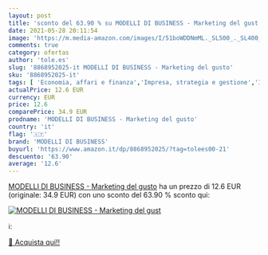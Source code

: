 ```yaml
---
layout: post
title: 'sconto del 63.90 % su MODELLI DI BUSINESS - Marketing del gust  '
date: 2021-05-28 20:11:54
image: 'https://m.media-amazon.com/images/I/51boWDDNmML._SL500_._SL400_.jpg'
comments: true
category: ofertas
author: 'tole.es'
slug: '8868952025-it MODELLI DI BUSINESS - Marketing del gusto'
sku: '8868952025-it'
tags: [ 'Economia, affari e finanza','Impresa, strategia e gestione','Industria e studi industriali','Industria manufatturiera','Ingegneria chimica','Ingegneria e tecnologia','Libri','Libri universitari','Libri universitari ingegneria','Scienze, tecnologia e medicina','Società e scienze sociali','Studi culturali e sociali','modelli di business', ]
actualPrice: 12.6 EUR
currency: EUR
price: 12.6
comparePrice: 34.9 EUR
prodname: 'MODELLI DI BUSINESS - Marketing del gusto'
country: 'it'
flag: '🇮🇹'
brand: 'MODELLI DI BUSINESS'
buyurl: 'https://www.amazon.it/dp/8868952025/?tag=tolees00-21'
descuento: '63.90'
average: '12.6'
---
```


[MODELLI DI BUSINESS - Marketing del gusto](https://www.amazon.it/dp/8868952025/?tag=tolees00-21) ha un prezzo di 12.6 EUR (originale: 34.9 EUR) con uno sconto del 63.90 % sconto qui:

[![MODELLI DI BUSINESS - Marketing del gust](https://m.media-amazon.com/images/I/51boWDDNmML._SL500_._SL400_.jpg)](https://www.amazon.it/dp/8868952025/?tag=tolees00-21)

ℹ️:


[🛒 Acquista qui!!](https://www.amazon.it/dp/8868952025/?tag=tolees00-21)
